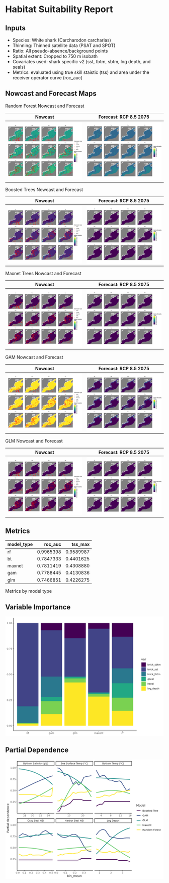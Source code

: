 Habitat Suitability Report
================

## Inputs

- Species: White shark (Carcharodon carcharias)
- Thinning: Thinned satellite data (PSAT and SPOT)
- Ratio: All pseudo-absence/background points
- Spatial extent: Cropped to 750 m isobath
- Covariates used: shark specific v2 (sst, tbtm, sbtm, log depth, and
  seals)
- Metrics: evaluated using true skill staistic (tss) and area under the
  receiver operator curve (roc_auc)

## Nowcast and Forecast Maps

Random Forest Nowcast and Forecast

| Nowcast | Forecast: RCP 8.5 2075 |
|:--:|:--:|
| ![](../../../../tidy_reports/versions/c11/100760/c11.100760.01_12_rf_compiled_casts.png) | ![](../../../../tidy_reports/versions/c11/100764/c11.100764.01_12_rf_compiled_casts.png) |

Boosted Trees Nowcast and Forecast

| Nowcast | Forecast: RCP 8.5 2075 |
|:--:|:--:|
| ![](../../../../tidy_reports/versions/c11/100760/c11.100760.01_12_bt_compiled_casts.png) | ![](../../../../tidy_reports/versions/c11/100764/c11.100764.01_12_bt_compiled_casts.png) |

Maxnet Trees Nowcast and Forecast

| Nowcast | Forecast: RCP 8.5 2075 |
|:--:|:--:|
| ![](../../../../tidy_reports/versions/c11/100760/c11.100760.01_12_maxent_compiled_casts.png) | ![](../../../../tidy_reports/versions/c11/100764/c11.100764.01_12_maxent_compiled_casts.png) |

GAM Nowcast and Forecast

| Nowcast | Forecast: RCP 8.5 2075 |
|:--:|:--:|
| ![](../../../../tidy_reports/versions/c11/100760/c11.100760.01_12_gam_compiled_casts.png) | ![](../../../../tidy_reports/versions/c11/100764/c11.100764.01_12_gam_compiled_casts.png) |

GLM Nowcast and Forecast

| Nowcast | Forecast: RCP 8.5 2075 |
|:--:|:--:|
| ![](../../../../tidy_reports/versions/c11/100760/c11.100760.01_12_glm_compiled_casts.png) | ![](../../../../tidy_reports/versions/c11/100764/c11.100764.01_12_glm_compiled_casts.png) |

## Metrics

| model_type |   roc_auc |   tss_max |
|:-----------|----------:|----------:|
| rf         | 0.9965398 | 0.9589987 |
| bt         | 0.7847333 | 0.4401625 |
| maxnet     | 0.7811419 | 0.4308880 |
| gam        | 0.7788445 | 0.4130836 |
| glm        | 0.7466851 | 0.4226275 |

Metrics by model type

## Variable Importance

![](m11.10076_tidy_compiled_files/figure-gfm/variable_importance-1.png)

## Partial Dependence

![](m11.10076_tidy_compiled_files/figure-gfm/partial_dependence-1.png)
